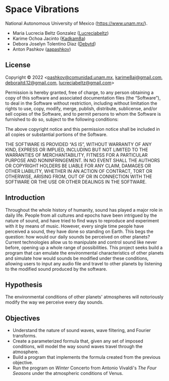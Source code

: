 # Space Vibrations

National Autonomous University of Mexico (https://www.unam.mx/).

- Maria Lucrecia Beltz Gonzalez ([Lucreciabeltz](https://github.com/Lucreciabeltz))
- Karime Ochoa Jacinto ([Kadkam8a](https://github.com/Kadkam8a))
- Debora Joselyn Tolentino Diaz ([Debytd](https://github.com/Debytd))
- Anton Pashkov ([aapashkov](https://github.com/aapashkov))

## License

Copyright © 2022 <pashkov@comunidad.unam.mx, karime8aj@gmail.com, deborajtd.12@gmail.com, lucreciabeltz@gmail.com>

Permission is hereby granted, free of charge, to any person obtaining a copy of this software and associated documentation files (the “Software”), to deal in the Software without restriction, including without limitation the rights to use, copy, modify, merge, publish, distribute, sublicense, and/or sell copies of the Software, and to permit persons to whom the Software is furnished to do so, subject to the following conditions:

The above copyright notice and this permission notice shall be included in all copies or substantial portions of the Software.

THE SOFTWARE IS PROVIDED “AS IS”, WITHOUT WARRANTY OF ANY KIND, EXPRESS OR IMPLIED, INCLUDING BUT NOT LIMITED TO THE WARRANTIES OF MERCHANTABILITY, FITNESS FOR A PARTICULAR PURPOSE AND NONINFRINGEMENT. IN NO EVENT SHALL THE AUTHORS OR COPYRIGHT HOLDERS BE LIABLE FOR ANY CLAIM, DAMAGES OR OTHER LIABILITY, WHETHER IN AN ACTION OF CONTRACT, TORT OR OTHERWISE, ARISING FROM, OUT OF OR IN CONNECTION WITH THE SOFTWARE OR THE USE OR OTHER DEALINGS IN THE SOFTWARE.

## Introduction

Throughout the whole history of humanity, sound has played a major role in daily life. People from all cultures and epochs have been intrigued by the nature of sound, and have tried to find ways to reproduce and experiment with it by means of music. However, every single time people have perceived a sound, they have done so standing on Earth. This begs the question: how would our daily sounds be perceived on other planets? Current technologies allow us to manipulate and control sound like never before, opening up a whole range of possibilities. This project seeks build a program that can emulate the environmental characteristics of other planets and simulate how would sounds be modified under these conditions, allowing users to input any audio file and travel to other planets by listening to the modified sound produced by the software.

## Hypothesis

The environmental conditions of other planets' atmospheres will notoriously modify the way we perceive every day sounds.

## Objectives

- Understand the nature of sound waves, wave filtering, and Fourier transforms.
- Create a parameterized formula that, given any set of imposed conditions, will model the way sound waves travel through the atmosphere.
- Build a program that implements the formula created from the previous objective.
- Run the program on *Winter* Concerto from Antonio Vivaldi's *The Four Seasons* under the atmospheric conditions of Venus.
